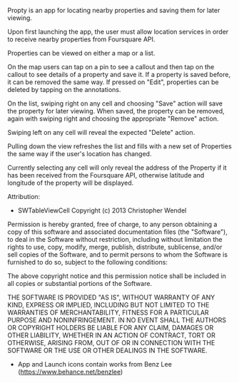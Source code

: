 Propty is an app for locating nearby properties and saving them for later viewing.

Upon first launching the app, the user must allow location services in order to receive nearby properties from Foursquare API.

Properties can be viewed on either a map or a list.

On the map users can tap on a pin to see a callout and then tap on the callout to see details of a property and save it. If a property is saved before, it can be removed the same way.
If pressed on "Edit", properties can be deleted by tapping on the annotations.

On the list, swiping right on any cell and choosing "Save" action will save the property for later viewing. 
When saved, the property can be removed, again with swiping right and choosing the appropriate "Remove" action.

Swiping left on any cell will reveal the expected "Delete" action.

Pulling down the view refreshes the list and fills with a new set of Properties the same way if the user's location has changed.

Currently selecting any cell will only reveal the address of the Property if it has been received from the Foursquare API, otherwise latitude and longitude of the property will be displayed.

Attribution:

- SWTableViewCell
Copyright (c) 2013 Christopher Wendel

Permission is hereby granted, free of charge, to any person obtaining a copy
of this software and associated documentation files (the "Software"), to deal
in the Software without restriction, including without limitation the rights
to use, copy, modify, merge, publish, distribute, sublicense, and/or sell
copies of the Software, and to permit persons to whom the Software is
furnished to do so, subject to the following conditions:

The above copyright notice and this permission notice shall be included in
all copies or substantial portions of the Software.

THE SOFTWARE IS PROVIDED "AS IS", WITHOUT WARRANTY OF ANY KIND, EXPRESS OR
IMPLIED, INCLUDING BUT NOT LIMITED TO THE WARRANTIES OF MERCHANTABILITY,
FITNESS FOR A PARTICULAR PURPOSE AND NONINFRINGEMENT. IN NO EVENT SHALL THE
AUTHORS OR COPYRIGHT HOLDERS BE LIABLE FOR ANY CLAIM, DAMAGES OR OTHER
LIABILITY, WHETHER IN AN ACTION OF CONTRACT, TORT OR OTHERWISE, ARISING FROM,
OUT OF OR IN CONNECTION WITH THE SOFTWARE OR THE USE OR OTHER DEALINGS IN
THE SOFTWARE.

- App and Launch icons contain works from Benz Lee (https://www.behance.net/benzlee)


